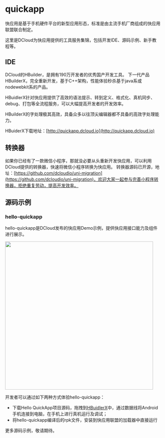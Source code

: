 # quickapp

快应用是基于手机硬件平台的新型应用形态，标准是由主流手机厂商组成的快应用联盟联合制定。

这里是DCloud为快应用提供的工具服务集锦，包括开发IDE、源码示例、新手教程等。

## IDE

DCloud的HBuilder，是拥有190万开发者的优秀国产开发工具。
下一代产品HBuilderX，完全重新开发，基于C++架构，性能体验秒杀基于java系或nodewebkit系的产品。

HBuidlerX针对快应用提供了高效的语法提示、转到定义、格式化、真机同步、debug、打包等全流程服务，可以大幅提高开发者的开发效率。

HBuilderX的字处理极其高效，具备众多以往顶尖编辑器都不具备的高效字处理能力。

HBuiderX下载地址：[http://quickapp.dcloud.io](http://quickapp.dcloud.io)

## 转换器

如果你已经有了一款微信小程序，那就没必要从头重新开发快应用，可以利用DCloud提供的转换器，快速将微信小程序转换为快应用。
转换器源码已开源，地址：[https://github.com/dcloudio/uni-migration](https://github.com/dcloudio/uni-migration)，欢迎大家一起参与完善小程序转换器，拒绝重复劳动，提高开发效率。

## 源码示例

### hello-quickapp

hello-quickapp是DCloud发布的快应用Demo示例，提供快应用接口能力及组件进行展示。

<img src="http://img.cdn.aliyun.dcloud.net.cn/quickapp/guide/hello-quickapp-04.jpg" width="480px">

开发者可以通过如下两种方式体验hello-quickapp：

- 下载Hello QuickApp项目源码，拖拽到[HBuidlerX](http://quickapp.dcloud.io)中，通过数据线将Android手机连接到电脑，在手机上进行真机运行及调试；
- 将hello-quickapp编译后的rpk文件，安装到快应用联盟的加载器中直接运行


更多源码示例，敬请期待。